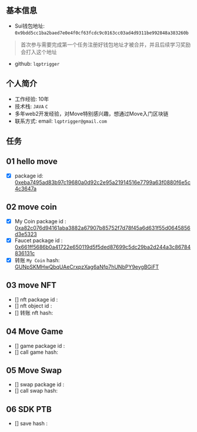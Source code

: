## 基本信息
- Sui钱包地址: `0x9bdd5cc1ba2baed7e0e4f0cf63fcdc9c0163cc03ad4d9311be992848a383260b`
> 首次参与需要完成第一个任务注册好钱包地址才被合并，并且后续学习奖励会打入这个地址
- github: `lqptrigger`

## 个人简介
- 工作经验: 10年
- 技术栈: `JAVA` `C`
- 多年web2开发经验，对Move特别感兴趣，想通过Move入门区块链
- 联系方式: email: `lqptrigger@gmail.com` 

## 任务

##   01 hello move  
- [x] package id: [0xeba7495ad83b97c19680a0d92c2e95a21914516e7799a63f0880f6e5c4c3647a](https://testnet.suivision.xyz/package/0xeba7495ad83b97c19680a0d92c2e95a21914516e7799a63f0880f6e5c4c3647a?tab=Code)

##   02 move coin
- [x] My Coin package id : [0xa82c076d94161aba3882a67907b85752f7d78f45a6d631f55d0645856d3e5323](https://suivision.xyz/package/0xa82c076d94161aba3882a67907b85752f7d78f45a6d631f55d0645856d3e5323)
- [x] Faucet package id : [0x661ff5686b0a41722e650119d5f5ded87699c5dc29ba2d244a3c86784836131c](https://suivision.xyz/package/0x661ff5686b0a41722e650119d5f5ded87699c5dc29ba2d244a3c86784836131c)
- [x] 转账 `My Coin` hash: [GUNpSKMHwQbqUAeCrxpzXag6aNfp7hUNbPY9eygBGiFT](https://suivision.xyz/txblock/GUNpSKMHwQbqUAeCrxpzXag6aNfp7hUNbPY9eygBGiFT)

##   03 move NFT
- [] nft package id :
- [] nft object id : 
- [] 转账 nft  hash:

##   04 Move Game
- [] game package id :
- [] call game hash:

##   05 Move Swap
- [] swap package id :
- [] call swap hash:

##   06 SDK PTB
- [] save hash :

